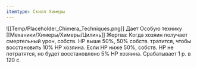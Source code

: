 ```yaml
---
itemtype: Скилл Химеры
---
```

![[Temp/Placeholder_Chimera_Techniques.png]]
Дает Особую технику [[Механики/Химеры/Химеры/Цилинь]] Жертва: Когда хозяин получает смертельный урон, собств. HP выше 50%, 50% собств. тратится, чтобы восстановить 10% HP хозяина. Если HP ниже 50%, собств. HP не потратятся, но будет восстановлено 5% HP хозяина. Срабатывает 1 р. в 120 с.
